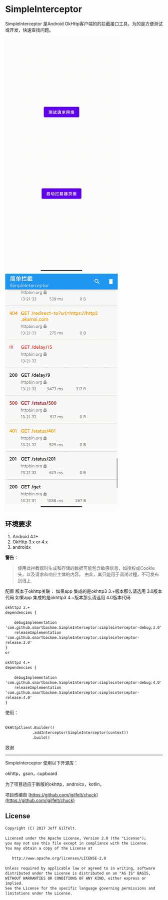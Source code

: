 # SimpleInterceptor

SimpleInterceptor 是Android OkHttp客户端的的拦截接口工具，为的是方便测试或开发，快速查找问题。

![SimpleInterceptor](assets/SimpleInterceptor.gif)
![SimpleInterceptor](assets/SimpleInterceptorPage.gif)

## 环境要求
1. Android 4.1+
2. OkHttp 3.x or 4.x
3. androidx

**警告**：

> 使用此拦截器时生成和存储的数据可能包含敏感信息，如授权或Cookie头，以及请求和响应主体的内容。
由此，其只能用于调试过程，不可发布到线上

配置
版本于okhttp关联：
如果app 集成的是okhttp3 3.+版本那么请选用 3.0版本代码
如果app 集成的是okhttp3 4.+版本那么请选用 4.0版本代码

```
okhttp3 3.+
dependencies {

    debugImplementation 'com.github.smartbackme.SimpleInterceptor:simpleinterceptor-debug:3.0'
    releaseImplementation 'com.github.smartbackme.SimpleInterceptor:simpleinterceptor-release:3.0'
}
or

okhttp3 4.+
dependencies {

    debugImplementation 'com.github.smartbackme.SimpleInterceptor:simpleinterceptor-debug:4.0'
    releaseImplementation 'com.github.smartbackme.SimpleInterceptor:simpleinterceptor-release:4.0'
}
```

使用：

```

OkHttpClient.Builder()
            .addInterceptor(SimpleInterceptor(context))
            .build()
```

致谢

----------------

SimpleInterceptor 使用以下开源库：

okhttp，gson，cupboard

为了项目适应于新版的okhttp，androicx，kotlin，

项目改编自 [https://github.com/jgilfelt/chuck](https://github.com/jgilfelt/chuck)

License
-------

    Copyright (C) 2017 Jeff Gilfelt.

    Licensed under the Apache License, Version 2.0 (the "License");
    you may not use this file except in compliance with the License.
    You may obtain a copy of the License at

       http://www.apache.org/licenses/LICENSE-2.0

    Unless required by applicable law or agreed to in writing, software
    distributed under the License is distributed on an "AS IS" BASIS,
    WITHOUT WARRANTIES OR CONDITIONS OF ANY KIND, either express or implied.
    See the License for the specific language governing permissions and
    limitations under the License.